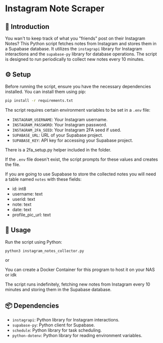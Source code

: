 # Instagram Note Scraper

## 🚀 Introduction
You wan't to keep track of what you "friends" post on their Instagram Notes? This Python script fetches notes from Instagram and stores them in a Supabase database. It utilizes the `instagrapi` library for Instagram interactions and the `supabase-py` library for database operations. The script is designed to run periodically to collect new notes every 10 minutes.

## ⚙️ Setup
Before running the script, ensure you have the necessary dependencies installed. You can install them using pip:

```bash
pip install -r requirements.txt
```

The script requires certain environment variables to be set in a `.env` file:
- `INSTAGRAM_USERNAME`: Your Instagram username.
- `INSTAGRAM_PASSWORD`: Your Instagram password.
- `INSTAGRAM_2FA_SEED`: Your Instagram 2FA seed if used.
- `SUPABASE_URL`: URL of your Supabase project.
- `SUPABASE_KEY`: API key for accessing your Supabase project.

There is a 2fa_setup.py helper included in the folder.

If the `.env` file doesn't exist, the script prompts for these values and creates the file.

If you are going to use Supabase to store the collected notes you will need a table named `notes` with these fields: 
- id: int8
- username: text
- userid: text
- note: text
- date: text
- profile_pic_url: text

## 🚀 Usage
Run the script using Python:

```bash
python3 instagram_notes_collector.py
```

or 

You can create a Docker Container for this program to host it on your NAS or idk

The script runs indefinitely, fetching new notes from Instagram every 10 minutes and storing them in the Supabase database.

## 📦 Dependencies
- `instagrapi`: Python library for Instagram interactions.
- `supabase-py`: Python client for Supabase.
- `schedule`: Python library for task scheduling.
- `python-dotenv`: Python library for reading environment variables.
